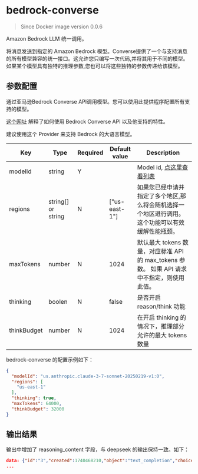 # bedrock-converse

> Since Docker image version 0.0.6

Amazon Bedrock LLM 统一调用。

将消息发送到指定的 Amazon Bedrock 模型。Converse提供了一个与支持消息的所有模型兼容的统一接口。这允许您只编写一次代码,并将其用于不同的模型。如果某个模型具有独特的推理参数,您也可以将这些独特的参数传递给该模型。

## 参数配置

通过亚马逊Bedrock Converse API调用模型。您可以使用此提供程序配置所有支持的模型。

[这个网址](https://docs.aws.amazon.com/bedrock/latest/userguide/conversation-inference.html) 解释了如何使用 Bedrock Converse API 以及他支持的特性。

建议使用这个 Provider 来支持 Bedrock 的大语言模型。

| Key     | Type      | Required     | Default value | Description |
| ------------- | -------| ------------- | ------------- | ------------- |
| modelId  | string   | Y    |  |   Model id, [点这里查看列表](https://docs.aws.amazon.com/bedrock/latest/userguide/model-ids.html)  |
| regions  | string[] or string   | N     | ["us-east-1"] |   如果您已经申请并指定了多个地区,那么将会随机选择一个地区进行调用。这个功能可以有效缓解性能瓶颈。  |
| maxTokens  |  number   | N     | 1024 | 默认最大 tokens 数量，对应标准 API 的 max_tokens 参数。 如果 API 请求中不指定，则使用此值。  |
| thinking  |  boolen   | N     | false | 是否开启 reason/think 功能  |
| thinkBudget  |  number   | N     | 1024 | 在开启 thinking 的情况下，推理部分允许的最大 tokens 数量 |

bedrock-converse 的配置示例如下：

```json
{
  "modelId": "us.anthropic.claude-3-7-sonnet-20250219-v1:0",
  "regions": [
    "us-east-1"
  ],
  "thinking": true,
  "maxTokens": 64000,
  "thinkBudget": 32000
}
```

## 输出结果

输出中增加了 reasoning_content 字段，与 deepseek 的输出保持一致。如下：

```json
data: {"id":"3","created":1740468210,"object":"text_completion","choices":[{"index":0,"delta":{"role":"assistant","content":"","reasoning_content":"你好"},"finish_reason":null,"logprobs":null}],"model":"sonnet37-think"}
...

```
